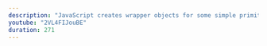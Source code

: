 ```yaml
---
description: "JavaScript creates wrapper objects for some simple primitive types. In this video, you'll learn how that works." 
youtube: "2VL4FIJouBE" 
duration: 271 
---
```

